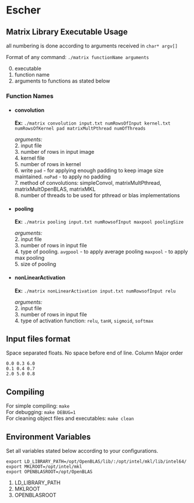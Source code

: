 # Escher

## Matrix Library Executable Usage
all numbering is done according to arguments received in `char* argv[]`

Format of any command:
`./matrix functionName arguments`

0. executable
1. function name
2. arguments to functions as stated below

### Function Names
- #### convolution   
    **Ex:** `./matrix convolution input.txt numRowsOfInput kernel.txt numRowsOfKernel pad matrixMultPthread numOfThreads`  

    *arguments:*   
    2. input file   
    3. number of rows in input image    
    4. kernel file  
    5. number of rows in kernel    
    6. write `pad` - for applying enough padding to keep image size maintained. `noPad` - to apply no padding     
    7. method of convolutions: simpleConvol, matrixMultPthread, matrixMultOpenBLAS, matrixMKL   
    8. number of threads to be used for pthread or blas implementations

- #### pooling
    **Ex:** `./matrix pooling input.txt numRowsofInput maxpool poolingSize`

    *arguments:*    
    2. input file   
    3. number of rows in input file     
    4. type of pooling. `avgpool` - to apply average pooling `maxpool` - to apply max pooling   
    5. size of pooling 

- #### nonLinearActivation
    **Ex:** `./matrix nonLinearActivation input.txt numRowsofInput relu`

    *arguments:*    
    2. input file   
    3. number of rows in input file     
    4. type of activation function: `relu`, `tanH`, `sigmoid`, `softmax`

## Input files format
Space separated floats. No space before end of line.
Column Major order
```
0.0 0.3 6.0  
0.1 0.4 0.7
2.0 5.0 0.8
```
## Compiling
For simple compiling: `make`   
For debugging: `make DEBUG=1`    
For cleaning object files and executables: `make clean`  

## Environment Variables
Set all variables stated below according to your configurations.    

```
export LD_LIBRARY_PATH=/opt/OpenBLAS/lib/:/opt/intel/mkl/lib/intel64/
export MKLROOT=/opt/intel/mkl
export OPENBLASROOT=/opt/OpenBLAS
```     

1. LD_LIBRARY_PATH   
2. MKLROOT   
3. OPENBLASROOT  